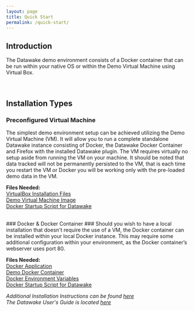 ```yaml
---
layout: page
title: Quick Start
permalink: /quick-start/
---
```


## Introduction ##
The Datawake demo environment consists of a Docker container that can be run within your native OS or within the Demo Virtual Machine using Virtual Box. 
  <br />  
  <br />  
  
## Installation Types ##
### Preconfigured Virtual Machine ###

The simplest demo environment setup can be achieved utilizing the Demo Virtual Machine (VM).  It will allow you to run a complete standalone Datawake instance consisting of Docker, the Datawake Docker Container and Firefox with the installed Datawake plugin.  The VM requires virtually no setup aside from running the VM on your machine.  It should be noted that data tracked will not be permanently persisted to the VM, that is each time you restart the VM or Docker you will be working only with the pre-loaded demo data in the VM.

**Files Needed:** <br />
[VirtualBox Installation Files](https://www.virtualbox.org/wiki/Downloads "Download & Install VirtualBox") <br />
[Demo Virtual Machine Image](https://s3.amazonaws.com/soterastuff/Datawake_Demo/DataWakeDemoVM.zip "Zipped VM Files") <br />
[Docker Startup Script for Datawake](https://s3.amazonaws.com/soterastuff/Datawake_Demo/dockerstartup.sh "Docker Startup File") <br />

  <br />
### Docker & Docker Container ###
Should you wish to have a local installation that doesn't require the use of a VM, the Docker container can be installed within your local Docker instance.  This may require some additional configuration within your environment, as the Docker container’s webserver uses port 80. 

**Files Needed:** <br />
[Docker Application](https://docs.docker.com/installation/#installation "Docker Installation Info & Files") <br />
[Demo Docker Container](https://s3.amazonaws.com/soterastuff/Datawake_Demo/dw_demo.tar "Tarfile for Docker Container") <br />
[Docker Environment Variables](https://s3.amazonaws.com/soterastuff/Datawake_Demo/DWenvVar.txt "Docker Environment Variables") <br />
[Docker Startup Script for Datawake](https://s3.amazonaws.com/soterastuff/Datawake_Demo/dockerstartup.sh "Docker Startup File") <br />

_Additional Installation Instructions can be found [here](https://s3.amazonaws.com/soterastuff/Datawake_Demo/Datawake-Demo-InstallationGuide.docx "Datawake Demo Installation Guide")_ <br />
_The Datawake User's Guide is located  [here](https://s3.amazonaws.com/soterastuff/Datawake_Demo/DW-USER-GUIDE.docx "Datawake User's Guide")_
